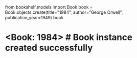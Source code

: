 from bookshelf.models import Book
book = Book.objects.create(title="1984", author="George Orwell", publication_year=1949)
book
# <Book: 1984>  # Book instance created successfully
